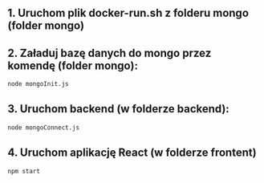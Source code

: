 ## 1. Uruchom plik docker-run.sh z folderu mongo (folder mongo)

## 2. Załaduj bazę danych do mongo przez komendę (folder mongo):
```sh
node mongoInit.js
```

## 3. Uruchom backend (w folderze backend):
```sh
node mongoConnect.js
```

## 4. Uruchom aplikację React (w folderze frontent)
```sh
npm start
```

